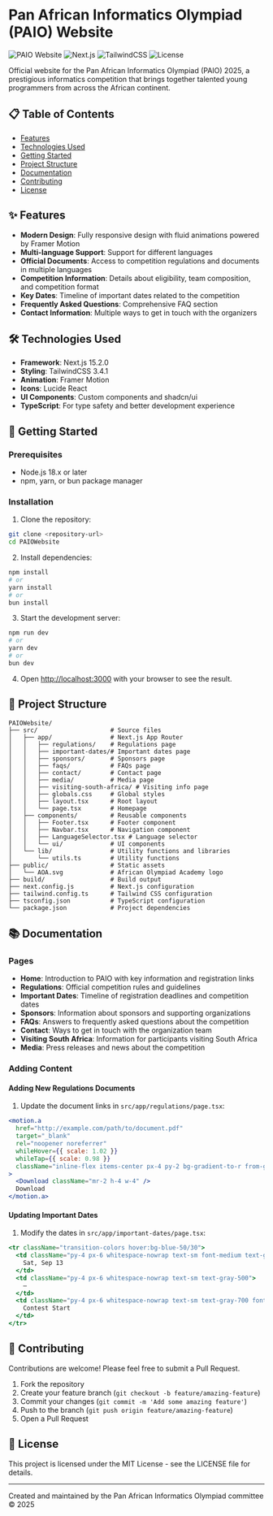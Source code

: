 # Pan African Informatics Olympiad (PAIO) Website

![PAIO Website](https://img.shields.io/badge/PAIO-2025-blue)
![Next.js](https://img.shields.io/badge/Next.js-15.2.0-black)
![TailwindCSS](https://img.shields.io/badge/TailwindCSS-3.4.1-38bdf8)
![License](https://img.shields.io/badge/License-MIT-green)

Official website for the Pan African Informatics Olympiad (PAIO) 2025, a prestigious informatics competition that brings together talented young programmers from across the African continent.

## 📋 Table of Contents

- [Features](#-features)
- [Technologies Used](#-technologies-used)
- [Getting Started](#-getting-started)
- [Project Structure](#-project-structure)
- [Documentation](#-documentation)
- [Contributing](#-contributing)
- [License](#-license)

## ✨ Features

- **Modern Design**: Fully responsive design with fluid animations powered by Framer Motion
- **Multi-language Support**: Support for different languages
- **Official Documents**: Access to competition regulations and documents in multiple languages
- **Competition Information**: Details about eligibility, team composition, and competition format
- **Key Dates**: Timeline of important dates related to the competition
- **Frequently Asked Questions**: Comprehensive FAQ section
- **Contact Information**: Multiple ways to get in touch with the organizers

## 🛠 Technologies Used

- **Framework**: Next.js 15.2.0
- **Styling**: TailwindCSS 3.4.1
- **Animation**: Framer Motion
- **Icons**: Lucide React
- **UI Components**: Custom components and shadcn/ui
- **TypeScript**: For type safety and better development experience

## 🚀 Getting Started

### Prerequisites

- Node.js 18.x or later
- npm, yarn, or bun package manager

### Installation

1. Clone the repository:

```bash
git clone <repository-url>
cd PAIOWebsite
```

2. Install dependencies:

```bash
npm install
# or
yarn install
# or
bun install
```

3. Start the development server:

```bash
npm run dev
# or
yarn dev
# or
bun dev
```

4. Open [http://localhost:3000](http://localhost:3000) with your browser to see the result.

## 📂 Project Structure

```
PAIOWebsite/
├── src/                    # Source files
│   ├── app/                # Next.js App Router
│   │   ├── regulations/    # Regulations page
│   │   ├── important-dates/# Important dates page
│   │   ├── sponsors/       # Sponsors page
│   │   ├── faqs/           # FAQs page
│   │   ├── contact/        # Contact page
│   │   ├── media/          # Media page
│   │   ├── visiting-south-africa/ # Visiting info page
│   │   ├── globals.css     # Global styles
│   │   ├── layout.tsx      # Root layout
│   │   └── page.tsx        # Homepage
│   ├── components/         # Reusable components
│   │   ├── Footer.tsx      # Footer component
│   │   ├── Navbar.tsx      # Navigation component
│   │   ├── LanguageSelector.tsx # Language selector
│   │   └── ui/             # UI components
│   └── lib/                # Utility functions and libraries
│       └── utils.ts        # Utility functions
├── public/                 # Static assets
│   └── AOA.svg             # African Olympiad Academy logo
├── build/                  # Build output
├── next.config.js          # Next.js configuration
├── tailwind.config.ts      # Tailwind CSS configuration
├── tsconfig.json           # TypeScript configuration
└── package.json            # Project dependencies
```

## 📚 Documentation

### Pages

- **Home**: Introduction to PAIO with key information and registration links
- **Regulations**: Official competition rules and guidelines
- **Important Dates**: Timeline of registration deadlines and competition dates
- **Sponsors**: Information about sponsors and supporting organizations
- **FAQs**: Answers to frequently asked questions about the competition
- **Contact**: Ways to get in touch with the organization team
- **Visiting South Africa**: Information for participants visiting South Africa
- **Media**: Press releases and news about the competition

### Adding Content

#### Adding New Regulations Documents

1. Update the document links in `src/app/regulations/page.tsx`:

```jsx
<motion.a
  href="http://example.com/path/to/document.pdf"
  target="_blank"
  rel="noopener noreferrer"
  whileHover={{ scale: 1.02 }}
  whileTap={{ scale: 0.98 }}
  className="inline-flex items-center px-4 py-2 bg-gradient-to-r from-green-600 to-teal-600 hover:from-green-700 hover:to-teal-700 text-white font-medium rounded-lg transition-all shadow-sm"
>
  <Download className="mr-2 h-4 w-4" />
  Download
</motion.a>
```

#### Updating Important Dates

1. Modify the dates in `src/app/important-dates/page.tsx`:

```jsx
<tr className="transition-colors hover:bg-blue-50/30">
  <td className="py-4 px-6 whitespace-nowrap text-sm font-medium text-gray-900">
    Sat, Sep 13
  </td>
  <td className="py-4 px-6 whitespace-nowrap text-sm text-gray-500">
    —
  </td>
  <td className="py-4 px-6 whitespace-nowrap text-sm text-gray-700 font-medium">
    Contest Start
  </td>
</tr>
```

## 🤝 Contributing

Contributions are welcome! Please feel free to submit a Pull Request.

1. Fork the repository
2. Create your feature branch (`git checkout -b feature/amazing-feature`)
3. Commit your changes (`git commit -m 'Add some amazing feature'`)
4. Push to the branch (`git push origin feature/amazing-feature`)
5. Open a Pull Request

## 📄 License

This project is licensed under the MIT License - see the LICENSE file for details.

---

Created and maintained by the Pan African Informatics Olympiad committee © 2025
